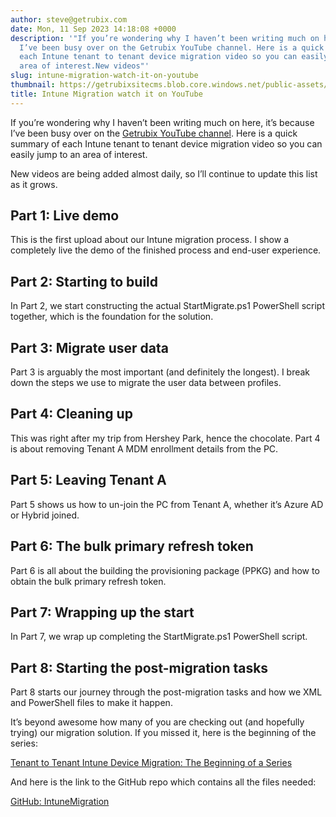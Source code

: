 ```yaml
---
author: steve@getrubix.com
date: Mon, 11 Sep 2023 14:18:08 +0000
description: '"If you’re wondering why I haven’t been writing much on here, it’s because
  I’ve been busy over on the Getrubix YouTube channel. Here is a quick summary of
  each Intune tenant to tenant device migration video so you can easily jump to an
  area of interest.New videos"'
slug: intune-migration-watch-it-on-youtube
thumbnail: https://getrubixsitecms.blob.core.windows.net/public-assets/content/v1/thumbnails/intune-migration-watch-it-on-youtube_thumbnail.jpg
title: Intune Migration watch it on YouTube
---
```


If you’re wondering why I haven’t been writing much on here, it’s because I’ve been busy over on the [Getrubix YouTube channel](https://www.youtube.com/@getrubix9986/featured). Here is a quick summary of each Intune tenant to tenant device migration video so you can easily jump to an area of interest.

New videos are being added almost daily, so I’ll continue to update this list as it grows.

Part 1: Live demo
-----------------

This is the first upload about our Intune migration process. I show a completely live the demo of the finished process and end-user experience.

Part 2: Starting to build
-------------------------

In Part 2, we start constructing the actual StartMigrate.ps1 PowerShell script together, which is the foundation for the solution.

Part 3: Migrate user data
-------------------------

Part 3 is arguably the most important (and definitely the longest). I break down the steps we use to migrate the user data between profiles.

Part 4: Cleaning up
-------------------

This was right after my trip from Hershey Park, hence the chocolate. Part 4 is about removing Tenant A MDM enrollment details from the PC.

Part 5: Leaving Tenant A
------------------------

Part 5 shows us how to un-join the PC from Tenant A, whether it’s Azure AD or Hybrid joined.

Part 6: The bulk primary refresh token
--------------------------------------

Part 6 is all about the building the provisioning package (PPKG) and how to obtain the bulk primary refresh token.

Part 7: Wrapping up the start
-----------------------------

In Part 7, we wrap up completing the StartMigrate.ps1 PowerShell script.

Part 8: Starting the post-migration tasks
-----------------------------------------

Part 8 starts our journey through the post-migration tasks and how we XML and PowerShell files to make it happen.

It’s beyond awesome how many of you are checking out (and hopefully trying) our migration solution. If you missed it, here is the beginning of the series:

[Tenant to Tenant Intune Device Migration: The Beginning of a Series](https://www.getrubix.com/blog/tenant-to-tenant-intune-device-migration-the-beginning-of-a-series)

And here is the link to the GitHub repo which contains all the files needed:

[GitHub: IntuneMigration](https://github.com/stevecapacity/IntuneMigration)